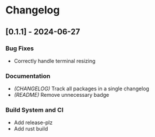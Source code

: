 # Changelog

## [0.1.1] - 2024-06-27

### Bug Fixes

- Correctly handle terminal resizing

### Documentation

- *(CHANGELOG)* Track all packages in a single changelog
- *(README)* Remove unnecessary badge

### Build System and CI

- Add release-plz
- Add rust build


